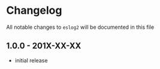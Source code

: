 # Changelog

All notable changes to `eslog2` will be documented in this file

## 1.0.0 - 201X-XX-XX

- initial release
